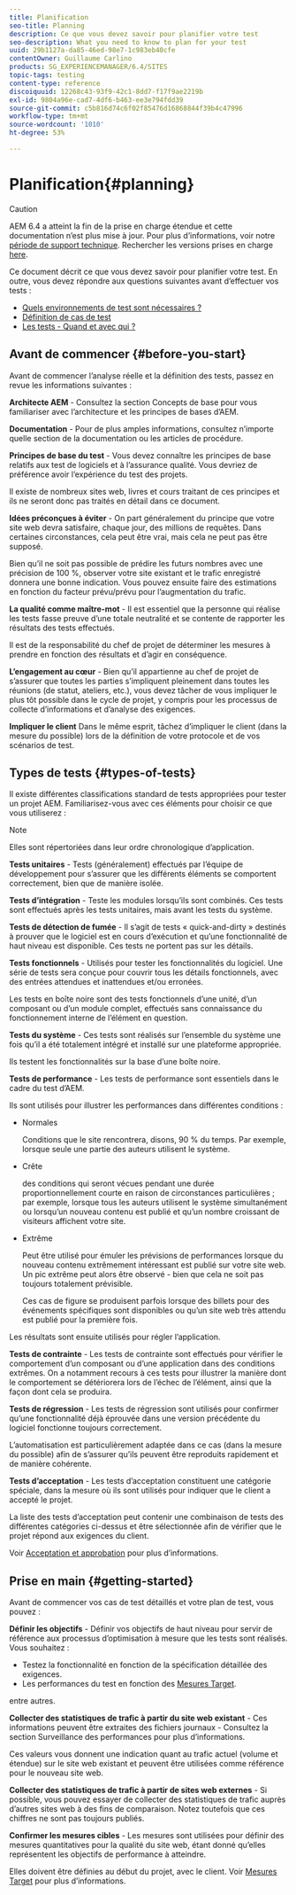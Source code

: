 ```yaml
---
title: Planification
seo-title: Planning
description: Ce que vous devez savoir pour planifier votre test
seo-description: What you need to know to plan for your test
uuid: 29b1127a-da85-46ed-98e7-1c983eb40cfe
contentOwner: Guillaume Carlino
products: SG_EXPERIENCEMANAGER/6.4/SITES
topic-tags: testing
content-type: reference
discoiquuid: 12268c43-93f9-42c1-8dd7-f17f9ae2219b
exl-id: 9804a96e-cad7-4df6-b463-ee3e794fdd39
source-git-commit: c5b816d74c6f02f85476d16868844f39b4c47996
workflow-type: tm+mt
source-wordcount: '1010'
ht-degree: 53%

---
```


# Planification{#planning}

>[!CAUTION]
>
>AEM 6.4 a atteint la fin de la prise en charge étendue et cette documentation n’est plus mise à jour. Pour plus d’informations, voir notre [période de support technique](https://helpx.adobe.com/fr/support/programs/eol-matrix.html). Rechercher les versions prises en charge [here](https://experienceleague.adobe.com/docs/?lang=fr).

Ce document décrit ce que vous devez savoir pour planifier votre test. En outre, vous devez répondre aux questions suivantes avant d’effectuer vos tests :

* [Quels environnements de test sont nécessaires ?](/help/sites-developing/test-environments.md)
* [Définition de cas de test](/help/sites-developing/test-cases.md)
* [Les tests - Quand et avec qui ?](/help/sites-developing/when-who.md)

## Avant de commencer {#before-you-start}

Avant de commencer l’analyse réelle et la définition des tests, passez en revue les informations suivantes :

**Architecte AEM** - Consultez la section Concepts de base pour vous familiariser avec l’architecture et les principes de bases d’AEM.

**Documentation** - Pour de plus amples informations, consultez n’importe quelle section de la documentation ou les articles de procédure.

**Principes de base du test** - Vous devez connaître les principes de base relatifs aux test de logiciels et à l’assurance qualité. Vous devriez de préférence avoir l’expérience du test des projets.

Il existe de nombreux sites web, livres et cours traitant de ces principes et ils ne seront donc pas traités en détail dans ce document.

**Idées préconçues à éviter** - On part généralement du principe que votre site web devra satisfaire, chaque jour, des millions de requêtes. Dans certaines circonstances, cela peut être vrai, mais cela ne peut pas être supposé.

Bien qu’il ne soit pas possible de prédire les futurs nombres avec une précision de 100 %, observer votre site existant et le trafic enregistré donnera une bonne indication. Vous pouvez ensuite faire des estimations en fonction du facteur prévu/prévu pour l’augmentation du trafic.

**La qualité comme maître-mot** - Il est essentiel que la personne qui réalise les tests fasse preuve d’une totale neutralité et se contente de rapporter les résultats des tests effectués.

Il est de la responsabilité du chef de projet de déterminer les mesures à prendre en fonction des résultats et d’agir en conséquence.

**L’engagement au cœur** - Bien qu’il appartienne au chef de projet de s’assurer que toutes les parties s’impliquent pleinement dans toutes les réunions (de statut, ateliers, etc.), vous devez tâcher de vous impliquer le plus tôt possible dans le cycle de projet, y compris pour les processus de collecte d’informations et d’analyse des exigences.

**Impliquer le client** Dans le même esprit, tâchez d’impliquer le client (dans la mesure du possible) lors de la définition de votre protocole et de vos scénarios de test.

## Types de tests {#types-of-tests}

Il existe différentes classifications standard de tests appropriées pour tester un projet AEM. Familiarisez-vous avec ces éléments pour choisir ce que vous utiliserez :

>[!NOTE]
>
>Elles sont répertoriées dans leur ordre chronologique d’application.

**Tests unitaires** - Tests (généralement) effectués par l’équipe de développement pour s’assurer que les différents éléments se comportent correctement, bien que de manière isolée.

**Tests d’intégration** - Teste les modules lorsqu’ils sont combinés. Ces tests sont effectués après les tests unitaires, mais avant les tests du système.

**Tests de détection de fumée** - Il s’agit de tests « quick-and-dirty » destinés à prouver que le logiciel est en cours d’exécution et qu’une fonctionnalité de haut niveau est disponible. Ces tests ne portent pas sur les détails.

**Tests fonctionnels** - Utilisés pour tester les fonctionnalités du logiciel. Une série de tests sera conçue pour couvrir tous les détails fonctionnels, avec des entrées attendues et inattendues et/ou erronées.

Les tests en boîte noire sont des tests fonctionnels d’une unité, d’un composant ou d’un module complet, effectués sans connaissance du fonctionnement interne de l’élément en question.

**Tests du système** - Ces tests sont réalisés sur l’ensemble du système une fois qu’il a été totalement intégré et installé sur une plateforme appropriée.

Ils testent les fonctionnalités sur la base d’une boîte noire.

**Tests de performance** - Les tests de performance sont essentiels dans le cadre du test d’AEM.

Ils sont utilisés pour illustrer les performances dans différentes conditions :

* Normales

   Conditions que le site rencontrera, disons, 90 % du temps. Par exemple, lorsque seule une partie des auteurs utilisent le système.

* Crête

   des conditions qui seront vécues pendant une durée proportionnellement courte en raison de circonstances particulières ; par exemple, lorsque tous les auteurs utilisent le système simultanément ou lorsqu’un nouveau contenu est publié et qu’un nombre croissant de visiteurs affichent votre site.

* Extrême

   Peut être utilisé pour émuler les prévisions de performances lorsque du nouveau contenu extrêmement intéressant est publié sur votre site web. Un pic extrême peut alors être observé - bien que cela ne soit pas toujours totalement prévisible.

   Ces cas de figure se produisent parfois lorsque des billets pour des événements spécifiques sont disponibles ou qu’un site web très attendu est publié pour la première fois.

Les résultats sont ensuite utilisés pour régler l’application.

**Tests de contrainte** - Les tests de contrainte sont effectués pour vérifier le comportement d’un composant ou d’une application dans des conditions extrêmes. On a notamment recours à ces tests pour illustrer la manière dont le comportement se détériorera lors de l’échec de l’élément, ainsi que la façon dont cela se produira.

**Tests de régression** - Les tests de régression sont utilisés pour confirmer qu’une fonctionnalité déjà éprouvée dans une version précédente du logiciel fonctionne toujours correctement.

L’automatisation est particulièrement adaptée dans ce cas (dans la mesure du possible) afin de s’assurer qu’ils peuvent être reproduits rapidement et de manière cohérente.

**Tests d’acceptation** - Les tests d’acceptation constituent une catégorie spéciale, dans la mesure où ils sont utilisés pour indiquer que le client a accepté le projet.

La liste des tests d’acceptation peut contenir une combinaison de tests des différentes catégories ci-dessus et être sélectionnée afin de vérifier que le projet répond aux exigences du client.

Voir [Acceptation et approbation](/help/sites-developing/acceptance-signoff.md) pour plus d’informations.

## Prise en main {#getting-started}

Avant de commencer vos cas de test détaillés et votre plan de test, vous pouvez :

**Définir les objectifs** - Définir vos objectifs de haut niveau pour servir de référence aux processus d’optimisation à mesure que les tests sont réalisés. Vous souhaitez :

* Testez la fonctionnalité en fonction de la spécification détaillée des exigences.
* Les performances du test en fonction des [Mesures Target](/help/managing/best-practices-further-reference.md#key-performance-indicators-and-target-metrics).

entre autres.

**Collecter des statistiques de trafic à partir du site web existant** - Ces informations peuvent être extraites des fichiers journaux - Consultez la section Surveillance des performances pour plus d’informations.

Ces valeurs vous donnent une indication quant au trafic actuel (volume et étendue) sur le site web existant et peuvent être utilisées comme référence pour le nouveau site web.

**Collecter des statistiques de trafic à partir de sites web externes** - Si possible, vous pouvez essayer de collecter des statistiques de trafic auprès d’autres sites web à des fins de comparaison. Notez toutefois que ces chiffres ne sont pas toujours publiés.

**Confirmer les mesures cibles** - Les mesures sont utilisées pour définir des mesures quantitatives pour la qualité du site web, étant donné qu’elles représentent les objectifs de performance à atteindre.

Elles doivent être définies au début du projet, avec le client. Voir [Mesures Target](/help/sites-developing/planning.md) pour plus d’informations.
